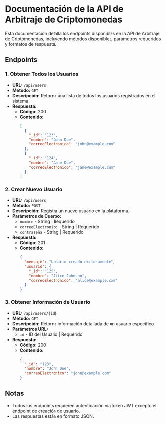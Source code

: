 # Documentación de la API de Arbitraje de Criptomonedas

Esta documentación detalla los endpoints disponibles en la API de Arbitraje de Criptomonedas, incluyendo métodos disponibles, parámetros requeridos y formatos de respuesta.

## Endpoints

### 1. Obtener Todos los Usuarios

- **URL:** `/api/users`
- **Método:** `GET`
- **Descripción:** Retorna una lista de todos los usuarios registrados en el sistema.
- **Respuesta:**
  - **Código:** 200
  - **Contenido:**
    ```json
    [
      {
        "_id": "123",
        "nombre": "John Doe",
        "correoElectronico": "john@example.com"
      },
      {
        "_id": "124",
        "nombre": "Jane Doe",
        "correoElectronico": "jane@example.com"
      }
    ]
    ```

### 2. Crear Nuevo Usuario

- **URL:** `/api/users`
- **Método:** `POST`
- **Descripción:** Registra un nuevo usuario en la plataforma.
- **Parámetros de Cuerpo:**
  - `nombre` - String | Requerido
  - `correoElectronico` - String | Requerido
  - `contraseña` - String | Requerido
- **Respuesta:**
  - **Código:** 201
  - **Contenido:**
    ```json
    {
      "mensaje": "Usuario creado exitosamente",
      "usuario": {
        "_id": "125",
        "nombre": "Alice Johnson",
        "correoElectronico": "alice@example.com"
      }
    }
    ```

### 3. Obtener Información de Usuario

- **URL:** `/api/users/{id}`
- **Método:** `GET`
- **Descripción:** Retorna información detallada de un usuario específico.
- **Parámetros URL:**
  - `id` - ID del Usuario | Requerido
- **Respuesta:**
  - **Código:** 200
  - **Contenido:**
    ```json
    {
      "_id": "123",
      "nombre": "John Doe",
      "correoElectronico": "john@example.com"
    }
    ```

## Notas

- Todos los endpoints requieren autenticación vía token JWT excepto el endpoint de creación de usuario.
- Las respuestas están en formato JSON.
